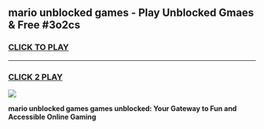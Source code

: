 
## mario unblocked games - Play Unblocked Gmaes & Free #3o2cs
<h3>
<a href="https://news.freeplayer.one?title=mario_unblocked_games&ref=03M">CLICK TO PLAY</a></h3>
<hr>

<h3>
<a href="https://news.freeplayer.one?title=mario_unblocked_games&ref=03M">CLICK 2 PLAY</a>
  
</h3>

<a href="https://news.freeplayer.one?title=mario_unblocked_games&ref=03M"><img src="https://clearcache.store/games.png"></a>


**mario unblocked games games unblocked: Your Gateway to Fun and Accessible Online Gaming**
